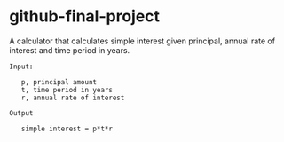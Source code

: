 # github-final-project

A calculator that calculates simple interest given principal, annual rate of interest and time period in years.

    Input:
    
       p, principal amount
       t, time period in years
       r, annual rate of interest
       
    Output
    
       simple interest = p*t*r
